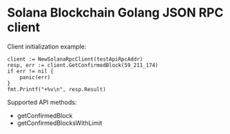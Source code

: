 # Solana Blockchain Golang JSON RPC client

Client initialization example:
```golang
client := NewSolanaRpcClient(testApiRpcAddr)
resp, err := client.GetConfirmedBlock(59_211_174)
if err != nil {
    panic(err)
}
fmt.Printf("+%v\n", resp.Result)
```

Supported API methods:
* getConfirmedBlock
* getConfirmedBlocksWithLimit